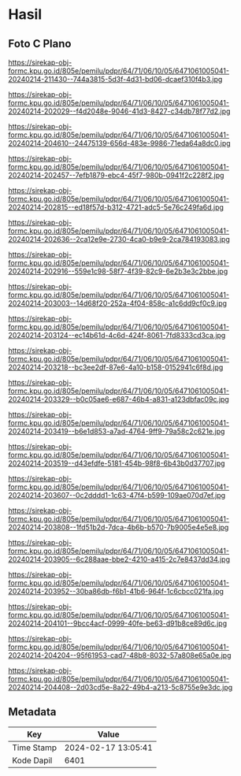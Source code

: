 # Hasil

## Foto C Plano

https://sirekap-obj-formc.kpu.go.id/805e/pemilu/pdpr/64/71/06/10/05/6471061005041-20240214-211430--744a3815-5d3f-4d31-bd06-dcaef310f4b3.jpg

https://sirekap-obj-formc.kpu.go.id/805e/pemilu/pdpr/64/71/06/10/05/6471061005041-20240214-202029--f4d2048e-9046-41d3-8427-c34db78f77d2.jpg

https://sirekap-obj-formc.kpu.go.id/805e/pemilu/pdpr/64/71/06/10/05/6471061005041-20240214-204610--24475139-656d-483e-9986-71eda64a8dc0.jpg

https://sirekap-obj-formc.kpu.go.id/805e/pemilu/pdpr/64/71/06/10/05/6471061005041-20240214-202457--7efb1879-ebc4-45f7-980b-0941f2c228f2.jpg

https://sirekap-obj-formc.kpu.go.id/805e/pemilu/pdpr/64/71/06/10/05/6471061005041-20240214-202815--ed18f57d-b312-4721-adc5-5e76c249fa6d.jpg

https://sirekap-obj-formc.kpu.go.id/805e/pemilu/pdpr/64/71/06/10/05/6471061005041-20240214-202636--2ca12e9e-2730-4ca0-b9e9-2ca784193083.jpg

https://sirekap-obj-formc.kpu.go.id/805e/pemilu/pdpr/64/71/06/10/05/6471061005041-20240214-202916--559e1c98-58f7-4f39-82c9-6e2b3e3c2bbe.jpg

https://sirekap-obj-formc.kpu.go.id/805e/pemilu/pdpr/64/71/06/10/05/6471061005041-20240214-203003--14d68f20-252a-4f04-858c-a1c6dd9cf0c9.jpg

https://sirekap-obj-formc.kpu.go.id/805e/pemilu/pdpr/64/71/06/10/05/6471061005041-20240214-203124--ec14b61d-4c6d-424f-8061-7fd8333cd3ca.jpg

https://sirekap-obj-formc.kpu.go.id/805e/pemilu/pdpr/64/71/06/10/05/6471061005041-20240214-203218--bc3ee2df-87e6-4a10-b158-0152941c6f8d.jpg

https://sirekap-obj-formc.kpu.go.id/805e/pemilu/pdpr/64/71/06/10/05/6471061005041-20240214-203329--b0c05ae6-e687-46b4-a831-a123dbfac09c.jpg

https://sirekap-obj-formc.kpu.go.id/805e/pemilu/pdpr/64/71/06/10/05/6471061005041-20240214-203419--b6e1d853-a7ad-4764-9ff9-79a58c2c621e.jpg

https://sirekap-obj-formc.kpu.go.id/805e/pemilu/pdpr/64/71/06/10/05/6471061005041-20240214-203519--d43efdfe-5181-454b-98f8-6b43b0d37707.jpg

https://sirekap-obj-formc.kpu.go.id/805e/pemilu/pdpr/64/71/06/10/05/6471061005041-20240214-203607--0c2dddd1-1c63-47f4-b599-109ae070d7ef.jpg

https://sirekap-obj-formc.kpu.go.id/805e/pemilu/pdpr/64/71/06/10/05/6471061005041-20240214-203808--1fd51b2d-7dca-4b6b-b570-7b9005e4e5e8.jpg

https://sirekap-obj-formc.kpu.go.id/805e/pemilu/pdpr/64/71/06/10/05/6471061005041-20240214-203905--6c288aae-bbe2-4210-a415-2c7e8437dd34.jpg

https://sirekap-obj-formc.kpu.go.id/805e/pemilu/pdpr/64/71/06/10/05/6471061005041-20240214-203952--30ba86db-f6b1-41b6-964f-1c6cbcc021fa.jpg

https://sirekap-obj-formc.kpu.go.id/805e/pemilu/pdpr/64/71/06/10/05/6471061005041-20240214-204101--9bcc4acf-0999-40fe-be63-d91b8ce89d6c.jpg

https://sirekap-obj-formc.kpu.go.id/805e/pemilu/pdpr/64/71/06/10/05/6471061005041-20240214-204204--95f61953-cad7-48b8-8032-57a808e65a0e.jpg

https://sirekap-obj-formc.kpu.go.id/805e/pemilu/pdpr/64/71/06/10/05/6471061005041-20240214-204408--2d03cd5e-8a22-49b4-a213-5c8755e9e3dc.jpg


## Metadata

| Key        | Value               |
| ---------- | ------------------- |
| Time Stamp | 2024-02-17 13:05:41 |
| Kode Dapil | 6401                |



